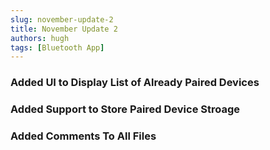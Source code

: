 ```yaml
---
slug: november-update-2
title: November Update 2
authors: hugh
tags: [Bluetooth App]
---
```


### Added UI to Display List of Already Paired Devices

### Added Support to Store Paired Device Stroage

### Added Comments To All Files
